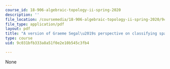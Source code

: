 ```yaml
---
course_id: 18-906-algebraic-topology-ii-spring-2020
description: ''
file_location: /coursemedia/18-906-algebraic-topology-ii-spring-2020/9c031bfb333a8a51f0e2e10b545c3fb4_segal-notes.pdf
file_type: application/pdf
layout: pdf
title: "A version of Graeme Segal\u2019s perspective on classifying spaces"
type: course
uid: 9c031bfb333a8a51f0e2e10b545c3fb4

---
```

None